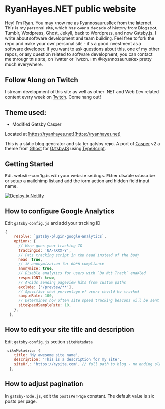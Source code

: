 # RyanHayes.NET public website

Hey! I'm Ryan. You may know me as RyannosaurusRex from the Internet. This is my personal site, which has over a decade of history from Blogspot, Tumblr, Wordpress, Ghost, Jekyll, back to Wordpress, and now Gatsby.js. I write about software development and team building. Feel free to fork the repo and make your own personal site - it's a good investment as a software developer. If you want to ask questions about this, one of my other repos, or any question related to software development, you can contact me through this site, on Twitter or Twitch. I'm @RyannosaurusRex pretty much everywhere.

## Follow Along on Twitch

I stream development of this site as well as other .NET and Web Dev related content every week on [Twitch](https://twitch.tv/ryannosaurusrex). Come hang out!

## Theme used:
- Modified Gatsby Casper

Located at [https://ryanhayes.net](https://ryanhayes.net)

This is a static blog generator and starter gatsby repo. A port of [Casper](https://github.com/TryGhost/Casper) v2 a theme from [Ghost](https://ghost.org/) for [GatsbyJS](https://www.gatsbyjs.org/) using [TypeScript](https://www.typescriptlang.org/).

## Getting Started
Edit website-config.ts with your website settings.
Either disable subscribe or setup a mailchimp list and add the form action and hidden field input name.

[![Deploy to Netlify](https://www.netlify.com/img/deploy/button.svg)](https://app.netlify.com/start/deploy?repository=https://github.com/scttcper/gatsby-casper)

## How to configure Google Analytics
Edit `gatsby-config.js` and add your tracking ID


```javascript
{
    resolve: `gatsby-plugin-google-analytics`,
    options: {
      // Here goes your tracking ID
      trackingId: 'UA-XXXX-Y',
      // Puts tracking script in the head instead of the body
      head: true,
      // IP anonymization for GDPR compliance
      anonymize: true,
      // Disable analytics for users with `Do Not Track` enabled
      respectDNT: true,
      // Avoids sending pageview hits from custom paths
      exclude: ['/preview/**'],
      // Specifies what percentage of users should be tracked
      sampleRate: 100,
      // Determines how often site speed tracking beacons will be sent
      siteSpeedSampleRate: 10,
    },
  },
```

## How to edit your site title and description
Edit `gatsby-config.js` section `siteMetadata`

```javascript
 siteMetadata: {
    title: 'My awesome site name',
    description: 'This is a description for my site',
    siteUrl: 'https://mysite.com', // full path to blog - no ending slash
  },
```

## How to adjust pagination
In `gatsby-node.js`, edit the `postsPerPage` constant. The default value is
six posts per page.
